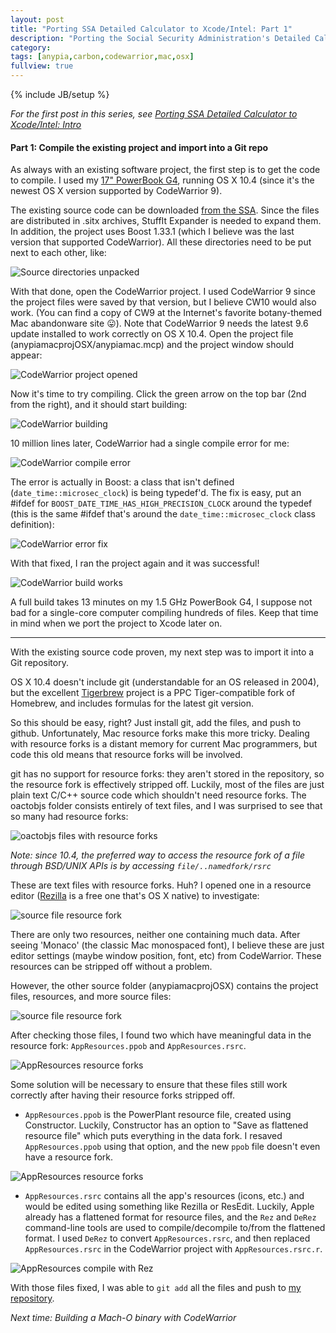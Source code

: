 ```yaml
---
layout: post
title: "Porting SSA Detailed Calculator to Xcode/Intel: Part 1"
description: "Porting the Social Security Administration's Detailed Calculator from CodeWarrior to Xcode and Intel: Part 1"
category: 
tags: [anypia,carbon,codewarrior,mac,osx]
fullview: true
---
```

{% include JB/setup %}

*For the first post in this series, see [Porting SSA Detailed Calculator to Xcode/Intel: Intro](/2015/07/18/porting-anypia-to-xcodeintel)*

#### Part 1: Compile the existing project and import into a Git repo

As always with an existing software project, the first step is to get the code to compile. I used my [17" PowerBook G4](http://lowendmac.com/2004/17-powerbook-g4-1-5-ghz-mid-2004/), running OS X 10.4 (since it's the newest OS X version supported by CodeWarrior 9).

The existing source code can be downloaded [from the SSA](http://www.ssa.gov/OACT/anypia/source.html). Since the files are distributed in .sitx archives, StuffIt Expander is needed to expand them. In addition, the project uses Boost 1.33.1 (which I believe was the last version that supported CodeWarrior). All these directories need to be put next to each other, like:

<img src="/assets/posts/porting-ssa-detailed-calculator-to-xcodeintel-part-1/source_files_extracted.tiff" alt="Source directories unpacked"/>


With that done, open the CodeWarrior project. I used CodeWarrior 9 since the project files were saved by that version, but I believe CW10 would also work. (You can find a copy of CW9 at the Internet's favorite botany-themed Mac abandonware site 😛). Note that CodeWarrior 9 needs the latest 9.6 update installed to work correctly on OS X 10.4. Open the project file (anypiamacprojOSX/anypiamac.mcp) and the project window should appear:

<img src="/assets/posts/porting-ssa-detailed-calculator-to-xcodeintel-part-1/project.tiff" alt="CodeWarrior project opened"/>

Now it's time to try compiling. Click the green arrow on the top bar (2nd from the right), and it should start building:

<img src="/assets/posts/porting-ssa-detailed-calculator-to-xcodeintel-part-1/compiling_codewarrior.tiff" alt="CodeWarrior building"/>

10 million lines later, CodeWarrior had a single compile error for me:

<img src="/assets/posts/porting-ssa-detailed-calculator-to-xcodeintel-part-1/compiling_codewarrior_error.tiff" alt="CodeWarrior compile error"/>

The error is actually in Boost: a class that isn't defined (`date_time::microsec_clock`) is being typedef'd. The fix is easy, put an #ifdef for `BOOST_DATE_TIME_HAS_HIGH_PRECISION_CLOCK` around the typedef (this is the same #ifdef that's around the `date_time::microsec_clock` class definition):

<img src="/assets/posts/porting-ssa-detailed-calculator-to-xcodeintel-part-1/compiling_codewarrior_error_fix.tiff" alt="CodeWarrior error fix"/>

With that fixed, I ran the project again and it was successful!

<img src="/assets/posts/porting-ssa-detailed-calculator-to-xcodeintel-part-1/compiling_codewarrior_works.tiff" alt="CodeWarrior build works"/>

A full build takes 13 minutes on my 1.5 GHz PowerBook G4, I suppose not bad for a single-core computer compiling hundreds of files. Keep that time in mind when we port the project to Xcode later on.

---

With the existing source code proven, my next step was to import it into a Git repository.

OS X 10.4 doesn't include git (understandable for an OS released in 2004), but the excellent [Tigerbrew](https://github.com/mistydemeo/tigerbrew) project is a PPC Tiger-compatible fork of Homebrew, and includes formulas for the latest git version.

So this should be easy, right? Just install git, add the files, and push to github. Unfortunately, Mac resource forks make this more tricky. Dealing with resource forks is a distant memory for current Mac programmers, but code this old means that resource forks will be involved.

git has no support for resource forks: they aren't stored in the repository, so the resource fork is effectively stripped off. Luckily, most of the files are just plain text C/C++ source code which shouldn't need resource forks.
The oactobjs folder consists entirely of text files, and I was surprised to see that so many had resource forks:

<img src="/assets/posts/porting-ssa-detailed-calculator-to-xcodeintel-part-1/resource_fork_oactobjs_files.tiff" alt="oactobjs files with resource forks"/>

*Note: since 10.4, the preferred way to access the resource fork of a file through BSD/UNIX APIs is by accessing `file/..namedfork/rsrc`*

These are text files with resource forks. Huh? I opened one in a resource editor ([Rezilla](http://sourceforge.net/projects/rezilla/) is a free one that's OS X native) to investigate:

<img src="/assets/posts/porting-ssa-detailed-calculator-to-xcodeintel-part-1/source_file_resource_fork.tiff" alt="source file resource fork"/>

There are only two resources, neither one containing much data. After seeing 'Monaco' (the classic Mac monospaced font), I believe these are just editor settings (maybe window position, font, etc) from CodeWarrior. These resources can be stripped off without a problem.

However, the other source folder (anypiamacprojOSX) contains the project files, resources, and more source files:

<img src="/assets/posts/porting-ssa-detailed-calculator-to-xcodeintel-part-1/resource_fork_anypiamacprojOSX_files.tiff" alt="source file resource fork"/>

After checking those files, I found two which have meaningful data in the resource fork: `AppResources.ppob` and `AppResources.rsrc`.

<img src="/assets/posts/porting-ssa-detailed-calculator-to-xcodeintel-part-1/resource_fork_files_rezilla.tiff" alt="AppResources resource forks"/>

Some solution will be necessary to ensure that these files still work correctly after having their resource forks stripped off.

- `AppResources.ppob` is the PowerPlant resource file, created using Constructor. Luckily, Constructor has an option to "Save as flattened resource file" which puts everything in the data fork. I resaved `AppResources.ppob` using that option, and the new `ppob` file doesn't even have a resource fork.
<img src="/assets/posts/porting-ssa-detailed-calculator-to-xcodeintel-part-1/constructor_flattened_save.tiff" alt="AppResources resource forks"/>

- `AppResources.rsrc` contains all the app's resources (icons, etc.) and would be edited using something like Rezilla or ResEdit. Luckily, Apple already has a flattened format for resource files, and the `Rez` and `DeRez` command-line tools are used to compile/decompile to/from the flattened format. I used `DeRez` to convert `AppResources.rsrc`, and then replaced `AppResources.rsrc` in the CodeWarrior project with `AppResources.rsrc.r`.
<img src="/assets/posts/porting-ssa-detailed-calculator-to-xcodeintel-part-1/appresources_derez.tiff" alt="AppResources compile with Rez"/>

With those files fixed, I was able to `git add` all the files and push to [my repository](https://github.com/bslabs/anypiamac).

*Next time: Building a Mach-O binary with CodeWarrior*
